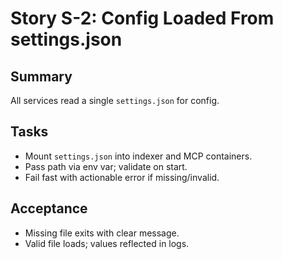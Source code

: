 # Story S-2: Config Loaded From settings.json

## Summary
All services read a single `settings.json` for config.

## Tasks
- Mount `settings.json` into indexer and MCP containers.
- Pass path via env var; validate on start.
- Fail fast with actionable error if missing/invalid.

## Acceptance
- Missing file exits with clear message.
- Valid file loads; values reflected in logs.

